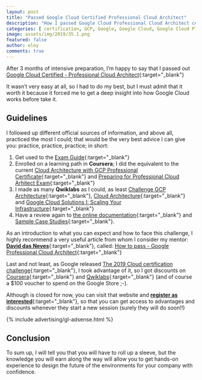 ```yaml
---
layout: post
title: "Passed Google Cloud Certified Professional Cloud Architect"
description: "How I passed Google Cloud Professional Cloud Architect certification exam"
categories: [ certification, GCP, Google, Google Cloud, Google Cloud Platform ]
image: assets/img/2019/35.1.png
featured: false
author: eloy
comments: true 
---
```


After 3 months of intensive preparation, I’m happy to say that I passed out [Google Cloud Certified - Professional Cloud Architect](https://cloud.google.com/certification/cloud-architect){:target="_blank"}

It wasn’t very easy at all, so I had to do my best, but I must admit that it worth it because it forced me to get a deep insight into how Google Cloud works before take it.

## Guidelines
I followed up different official sources of information, and above all, practiced the most I could; that would be the very best advice I can give you: practice, practice, practice; in short:

1. Get used to the [Exam Guide](https://cloud.google.com/certification/guides/professional-cloud-architect/){:target="_blank"}
2. Enrolled on a learning path in **Coursera**; I did the equivalent to the current [Cloud Architecture with GCP Professional Certificate](https://www.coursera.org/professional-certificates/gcp-cloud-architect){:target="_blank"} and [Preparing for Professional Cloud Arhitect Exam](https://www.coursera.org/learn/preparing-cloud-professional-cloud-architect-exam){:target="_blank"}
3. I made as many **Qwiklabs** as I could, as least [Challenge GCP Architecture](https://www.qwiklabs.com/quests/47){:target="_blank"}, [Cloud Architecture](https://www.qwiklabs.com/quests/24){:target="_blank"} and [Google Cloud Solutions I: Scaling Your Infrastructure](https://www.qwiklabs.com/quests/36){:target="_blank"}
4. Have a review again to [the online documentation](https://cloud.google.com/docs/){:target="_blank"} and [Sample Case Studies](https://cloud.google.com/certification/guides/professional-cloud-architect/){:target="_blank"}.

As an introduction to what you can expect and how to face this challenge, I highly recommend a very useful article from whom I consider my mentor: [**David das Neves**](https://www.linkedin.com/in/daviddasneves/){:target="_blank"}, called: [How to pass - Google Professional Cloud Architect](https://www.linkedin.com/pulse/how-pass-google-professional-cloud-architect-david-das-neves/){:target="_blank"}

Last and not least, as Google released [The 2019 Cloud certification challenge](https://inthecloud.withgoogle.com/cloud-certification/#!/){:target="_blank"}, I took advantage of it, so I got discounts on [Coursera](https://www.coursera.org/){:target="_blank"} and [Qwiklabs](https://qwiklabs.com/){:target="_blank"} (and of course a $100 voucher to spend on the Google Store ;-).

Although is closed for now, you can visit that website and [**register as interested**](https://inthecloud.withgoogle.com/cloud-certification/#training){:target="_blank"}, so that you can get access to advantages and discounts whenever they start a new session (surely they will do soon!!)

{% include advertising/gl-adsense.html %}

## Conclusion
To sum up, I will tell you that you will have to roll up a sleeve, but the knowledge you will earn along the way will allow you to get hands-on experience to design the future of the environments for your company with confidence.
